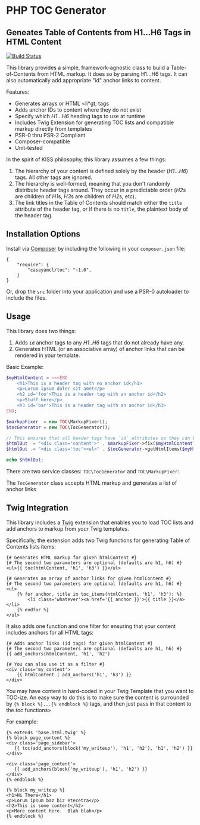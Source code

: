 PHP TOC Generator
=================

Geneates Table of Contents from H1...H6 Tags in HTML Content
------------------------------------------------------------

[![Build Status](https://travis-ci.org/caseyamcl/toc)](https://travis-ci.org/caseyamcl/toc.png)

This library provides a simple, framework-agnostic class to build
a Table-of-Contents from HTML markup.  It does so by parsing H1...H6
tags.  It can also automatically add appropriate "id" anchor links to content. 

Features:
* Generates arrays or HTML &lt;li*gt; tags
* Adds anchor IDs to content where they do not exist
* Specify which *H1*...*H6* heading tags to use at runtime
* Includes Twig Extension for generating TOC lists and compatible markup directly from templates
* PSR-0 thru PSR-2 Compliant
* Composer-compatible
* Unit-tested

In the spirit of KISS philosophy, this library assumes a few things:

1. The hierarchy of your content is defined solely by the header (*H1*...*H6*) tags.  All other tags
   are ignored.
2. The hierarchy is well-formed, meaning that you don't randomly distribute header tags around.  They occur in a
   predictable order (*H2*s are children of *H1*s, *H3*s are children of *H2*s, etc).
3. The link titles in the Table of Contents should match either the `title` attribute of the header tag,
   or if there is no `title`, the plaintext body of the header tag.

Installation Options
--------------------
Install via [Composer](http://getcomposer.org/) by including the following in your `composer.json` file: 
 
    {
        "require": {
            "caseyamcl/toc": "~1.0",
        }
    }

Or, drop the `src` folder into your application and use a PSR-0 autoloader to include the files.


Usage
-----
This library does two things:

1. Adds `id` anchor tags to any *H1*..*H6* tags that do not already have any.
2. Generates HTML (or an associative array) of anchor links that can be rendered in your template.

Basic Example:

```php
$myHtmlContent = <<<END
    <h1>This is a header tag with no anchor id</h1>
    <p>Lorum ipsum doler sit amet</p>
    <h2 id='foo'>This is a header tag with an anchor id</h2>
    <p>Stuff here</p>
    <h3 id='bar'>This is a header tag with an anchor id</h3>
END;

$markupFixer  = new TOC\MarkupFixer();
$tocGenerator = new TOC\TocGenerator();

// This ensures that all header tags have `id` attributes so they can be used as anchors
$htmlOut  = "<div class='content'>" . $markupFixer->fix($myHtmlContent) . "</div>";
$htmlOut .= "<div class='toc'><ul>" . $tocGenerator->getHtmlItems($myHtmlContent) . "</ul></div>";

echo $htmlOut;
```

There are two service classes: `TOC\TocGenerator` and `TOC\MarkupFixer`:

The `TocGenerator` class accepts HTML markup and generates a list of anchor links


Twig Integration
----------------
This library includes a [Twig](http://twig.sensiolabs.org) extension that enables you to load
TOC lists and add anchors to markup from your Twig templates.

Specifically, the extension adds two Twig functions for generating Table of Contents lists items:

```twig
{# Generates HTML markup for given htmlContent #}
{# The second two parameters are optional (defaults are h1, h6) #}
<ul>{{ toc(htmlContent, 'h1', 'h3') }}</ul>

{# Generates an array of anchor links for given htmlContent #}
{# The second two parameters are optional (defaults are h1, h6) #}
<ul>
    {% for anchor, title in toc_items(htmlContent, 'h1', 'h3'): %}
        <li class='whatever'><a href='{{ anchor }}'>{{ title }}</a></li>
    {% endfor %}
</ul>
```

It also adds one function and one filter for ensuring that your content includes anchors for 
all HTML tags:

```twig
{# Adds anchor links (id tags) for given htmlContent #}
{# The second two parameters are optional (defaults are h1, h6) #}
{{ add_anchors(htmlContent, 'h1', 'h2')

{# You can also use it as a filter #}
<div class='my_content'>
    {{ htmlContent | add_anchors('h1', 'h3') }}
</div>
```

You may have content in hard-coded in your Twig Template that you want to TOC-ize.  An
easy way to do this is to make sure the content is surrounded by `{% block %}...{% endblock %}`
tags, and then just pass in that content to the *toc* functions>

For example:

```twig
{% extends 'base.html.twig' %}
{% block page_content %}
<div class='page_sidebar'>
   {{ toc(add_anchors(block('my_writeup'), 'h1', 'h2'), 'h1', 'h2') }}
</div>

<div class='page_content'>
   {{ add_anchors(block('my_writeup'), 'h1', 'h2') }}
</div>
{% endblock %}

{% block my_writeup %}
<h1>Hi There</h1>
<p>Lorum ipsum baz biz etecetra</p>
<h2>This is some content</h2>
<p>More content here.  Blah blah</p>
{% endblock %}
```

